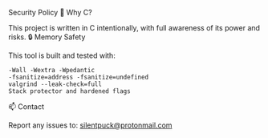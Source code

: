 Security Policy
🧠 Why C?

This project is written in C intentionally, with full awareness of its power and risks.
🔒 Memory Safety

This tool is built and tested with:

    -Wall -Wextra -Wpedantic
    -fsanitize=address -fsanitize=undefined
    valgrind --leak-check=full
    Stack protector and hardened flags

📫 Contact

Report any issues to: silentpuck@protonmail.com